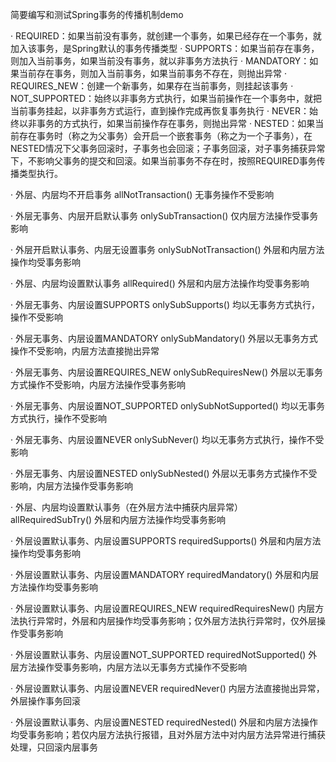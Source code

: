 简要编写和测试Spring事务的传播机制demo

· REQUIRED：如果当前没有事务，就创建一个事务，如果已经存在一个事务，就加入该事务，是Spring默认的事务传播类型
· SUPPORTS：如果当前存在事务，则加入当前事务，如果当前没有事务，就以非事务方法执行
· MANDATORY：如果当前存在事务，则加入当前事务，如果当前事务不存在，则抛出异常
· REQUIRES_NEW：创建一个新事务，如果存在当前事务，则挂起该事务
· NOT_SUPPORTED：始终以非事务方式执行，如果当前操作在一个事务中，就把当前事务挂起，以非事务方式运行，直到操作完成再恢复事务执行
· NEVER：始终以非事务的方式执行，如果当前操作存在事务，则抛出异常
· NESTED：如果当前存在事务时（称之为父事务）会开启一个嵌套事务（称之为一个子事务），在NESTED情况下父事务回滚时，子事务也会回滚；子事务回滚，对子事务捕获异常下，不影响父事务的提交和回滚。如果当前事务不存在时，按照REQUIRED事务传播类型执行。


· 外层、内层均不开启事务
    allNotTransaction()
    无事务操作不受影响

· 外层无事务、内层开启默认事务
    onlySubTransaction()
    仅内层方法操作受事务影响

· 外层开启默认事务、内层无设置事务
    onlySubNotTransaction()
    外层和内层方法操作均受事务影响

· 外层、内层均设置默认事务
    allRequired()
    外层和内层方法操作均受事务影响

· 外层无事务、内层设置SUPPORTS
    onlySubSupports()
    均以无事务方式执行，操作不受影响

· 外层无事务、内层设置MANDATORY
    onlySubMandatory()
    外层以无事务方式操作不受影响，内层方法直接抛出异常

· 外层无事务、内层设置REQUIRES_NEW
    onlySubRequiresNew()
    外层以无事务方式操作不受影响，内层方法操作受事务影响

· 外层无事务、内层设置NOT_SUPPORTED
    onlySubNotSupported()
    均以无事务方式执行，操作不受影响

· 外层无事务、内层设置NEVER
    onlySubNever()
    均以无事务方式执行，操作不受影响

· 外层无事务、内层设置NESTED
    onlySubNested()
    外层以无事务方式操作不受影响，内层方法操作受事务影响

· 外层、内层均设置默认事务（在外层方法中捕获内层异常）
    allRequiredSubTry()
    外层和内层方法操作均受事务影响

· 外层设置默认事务、内层设置SUPPORTS
    requiredSupports()
    外层和内层方法操作均受事务影响

· 外层设置默认事务、内层设置MANDATORY
    requiredMandatory()
    外层和内层方法操作均受事务影响

· 外层设置默认事务、内层设置REQUIRES_NEW
    requiredRequiresNew()
    内层方法执行异常时，外层和内层操作均受事务影响；仅外层方法执行异常时，仅外层操作受事务影响

· 外层设置默认事务、内层设置NOT_SUPPORTED
    requiredNotSupported()
    外层方法操作受事务影响，内层方法以无事务方式操作不受影响

· 外层设置默认事务、内层设置NEVER
    requiredNever()
    内层方法直接抛出异常，外层操作事务回滚

· 外层设置默认事务、内层设置NESTED
    requiredNested()
    外层和内层方法操作均受事务影响；若仅内层方法执行报错，且对外层方法中对内层方法异常进行捕获处理，只回滚内层事务
